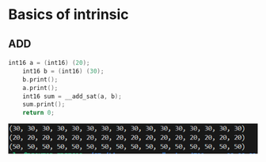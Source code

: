# Basics of intrinsic

## ADD
```cpp
int16 a = (int16) (20);
    int16 b = (int16) (30);
    b.print();
    a.print();
    int16 sum = __add_sat(a, b);
    sum.print();
    return 0;

```

![alt text](image.png)